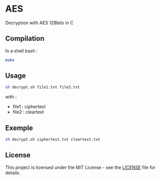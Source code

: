 # AES

Decryption with AES 128bits in C

## Compilation

In a shell bash :

```bash
make
```

## Usage

```bash
sh decrypt.sh file1.txt file2.txt
```

with :
* file1 : ciphertext
* file2 : cleartext

## Exemple

```bash
sh decrypt.sh ciphertext.txt cleartext.txt
```

## License

This project is licensed under the MIT License - see the [LICENSE](https://github.com/paulgdm/InvAES/blob/main/LICENSE) file for details.